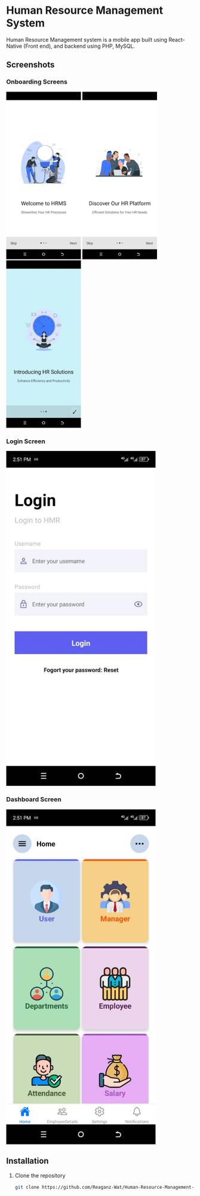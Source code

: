 # Human Resource Management System

Human Resource Management system is a mobile app built using React-Native (Front end), and backend using PHP, MySQL.

## Screenshots

### Onboarding Screens

<!-- Display onboarding screens in a single row -->
<p float="left">
  <img src="assets/screenshots/onboarding1.jpg" width="200" />
  <img src="assets/screenshots/onboarding2.jpg" width="200" /> 
  <img src="assets/screenshots/onboarding3.jpg" width="200" />
</p>

### Login Screen

<img src="assets/screenshots/login.jpg" width="400" />

### Dashboard Screen

<img src="assets/screenshots/dashboard.jpg" width="400" />

## Installation

1. Clone the repository
   ```bash
   git clone https://github.com/Reaganz-Wat/Human-Resource-Management-System.git
